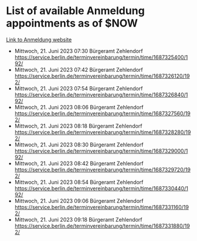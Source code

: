 # List of available Anmeldung appointments as of $NOW
[Link to Anmeldung website](https://service.berlin.de/terminvereinbarung/termin/tag.php?termin=1&anliegen[]=120686&dienstleisterlist=122210,122217,327316,122219,327312,122227,327314,122231,327346,122243,327348,122254,122252,329742,122260,329745,122262,329748,122271,327278,122273,327274,122277,327276,330436,122280,327294,122282,327290,122284,327292,122291,327270,122285,327266,122286,327264,122296,327268,150230,329760,122297,327286,122294,327284,122312,329763,122314,329775,122304,327330,122311,327334,122309,327332,317869,122281,327352,122279,329772,122283,122276,327324,122274,327326,122267,329766,122246,327318,122251,327320,122257,327322,122208,327298,122226,327300&herkunft=http%3A%2F%2Fservice.berlin.de%2Fdienstleistung%2F120686%2F)
- Mittwoch, 21. Juni 2023 07:30 Bürgeramt Zehlendorf https://service.berlin.de/terminvereinbarung/termin/time/1687325400/192/
- Mittwoch, 21. Juni 2023 07:42 Bürgeramt Zehlendorf https://service.berlin.de/terminvereinbarung/termin/time/1687326120/192/
- Mittwoch, 21. Juni 2023 07:54 Bürgeramt Zehlendorf https://service.berlin.de/terminvereinbarung/termin/time/1687326840/192/
- Mittwoch, 21. Juni 2023 08:06 Bürgeramt Zehlendorf https://service.berlin.de/terminvereinbarung/termin/time/1687327560/192/
- Mittwoch, 21. Juni 2023 08:18 Bürgeramt Zehlendorf https://service.berlin.de/terminvereinbarung/termin/time/1687328280/192/
- Mittwoch, 21. Juni 2023 08:30 Bürgeramt Zehlendorf https://service.berlin.de/terminvereinbarung/termin/time/1687329000/192/
- Mittwoch, 21. Juni 2023 08:42 Bürgeramt Zehlendorf https://service.berlin.de/terminvereinbarung/termin/time/1687329720/192/
- Mittwoch, 21. Juni 2023 08:54 Bürgeramt Zehlendorf https://service.berlin.de/terminvereinbarung/termin/time/1687330440/192/
- Mittwoch, 21. Juni 2023 09:06 Bürgeramt Zehlendorf https://service.berlin.de/terminvereinbarung/termin/time/1687331160/192/
- Mittwoch, 21. Juni 2023 09:18 Bürgeramt Zehlendorf https://service.berlin.de/terminvereinbarung/termin/time/1687331880/192/
